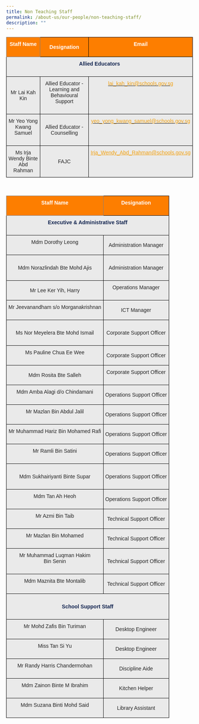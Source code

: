 ```yaml
---
title: Non Teaching Staff
permalink: /about-us/our-people/non-teaching-staff/
description: ""
---
```

<style type="text/css">
.tg  {border-collapse:collapse;border-spacing:0;}
.tg td{border-color:black;border-style:solid;border-width:1px;font-family:Arial, sans-serif;font-size:14px;
  overflow:hidden;padding:10px 5px;word-break:normal;}
.tg th{border-color:black;border-style:solid;border-width:1px;font-family:Arial, sans-serif;font-size:14px;
  font-weight:normal;overflow:hidden;padding:10px 5px;word-break:normal;}
.tg .tg-41i5{background-color:#EAEAEA;color:#F2A00F;text-align:center;vertical-align:top}
.tg .tg-pa0n{background-color:#FD7E00;color:#FFF;font-weight:bold;text-align:center;vertical-align:middle}
.tg .tg-ii8k{background-color:#EAEAEA;color:#222;text-align:center;vertical-align:top}
.tg .tg-cgrk{background-color:#FD7E00;border-color:inherit;color:#FFF;font-weight:bold;text-align:center;vertical-align:middle}
.tg .tg-t0cp{background-color:#FD7E00;color:#FFF;font-weight:bold;text-align:center;vertical-align:top}
.tg .tg-ku5w{background-color:#EAEAEA;color:#222;text-align:center;vertical-align:middle}
.tg .tg-6vjd{background-color:#EAEAEA;color:#F2A00F;text-align:center;text-decoration:underline;vertical-align:top}
</style>
<table class="tg">
<thead>
  <tr>
    <th class="tg-cgrk" colspan="2"><span style="color:#FFF;background-color:#FD7E00">Staff Name</span><br><br></th>
    <th class="tg-pa0n"><span style="color:#FFF;background-color:#FD7E00">Designation</span><br></th>
    <th class="tg-t0cp"><span style="color:#FFF;background-color:#FD7E00">Email</span><br><br></th>
  </tr>
</thead>
<tbody>
  <tr>
    <td class="tg-ii8k" colspan="4"><span style="font-weight:700;color:#12244F">Allied Educators</span><br><br></td>
  </tr>
  <tr>
    <td class="tg-ku5w" colspan="2"><span style="color:#222;background-color:#EAEAEA"> </span><br><span style="color:#222;background-color:#EAEAEA">Mr Lai Kah Kin</span><br><br></td>
    <td class="tg-ii8k"><span style="color:#222;background-color:#EAEAEA">Allied Educator - Learning and Behavioural Support</span><br><br></td>
    <td class="tg-41i5"><a href="mailto:lai_kah_kin@schools.gov.sg"><span style="text-decoration:none;color:#F2A00F">lai_kah_kin@schools.gov.sg</span></a></td>
  </tr>
  <tr>
    <td class="tg-ii8k" colspan="2"><span style="color:#222;background-color:#EAEAEA">Mr Yeo Yong Kwang Samuel</span><br><br></td>
    <td class="tg-ku5w"><span style="color:#222;background-color:#EAEAEA">Allied Educator - Counselling</span></td>
    <td class="tg-41i5"><a href="mailto:yeo_yong_kwang_samuel@schools.gov.sg"><span style="text-decoration:none;color:#F2A00F">yeo_yong_kwang_samuel@schools.gov.sg</span></a></td>
  </tr>
  <tr>
    <td class="tg-ku5w" colspan="2"><span style="color:#222;background-color:#EAEAEA">Ms Irja Wendy Binte Abd Rahman</span></td>
    <td class="tg-ku5w"><span style="color:#222;background-color:#EAEAEA"> FAJC</span></td>
    <td class="tg-6vjd"><a href="mailto:Irja_Wendy_Abd_Rahman@schools.gov.sg"><span style="text-decoration:underline;color:#F2A00F">Irja_Wendy_Abd_Rahman@schools.gov.sg</span></a></td>
  </tr>
</tbody>
</table>

<br>

<style type="text/css">
.tg  {border-collapse:collapse;border-spacing:0;}
.tg td{border-color:black;border-style:solid;border-width:1px;font-family:Arial, sans-serif;font-size:14px;
  overflow:hidden;padding:10px 5px;word-break:normal;}
.tg th{border-color:black;border-style:solid;border-width:1px;font-family:Arial, sans-serif;font-size:14px;
  font-weight:normal;overflow:hidden;padding:10px 5px;word-break:normal;}
.tg .tg-ii8k{background-color:#EAEAEA;color:#222;text-align:center;vertical-align:top}
.tg .tg-cgrk{background-color:#FD7E00;border-color:inherit;color:#FFF;font-weight:bold;text-align:center;vertical-align:middle}
.tg .tg-t0cp{background-color:#FD7E00;color:#FFF;font-weight:bold;text-align:center;vertical-align:top}
.tg .tg-ku5w{background-color:#EAEAEA;color:#222;text-align:center;vertical-align:middle}
</style>
<table class="tg">
  <thead>
    <tr>
      <th class="tg-cgrk" colspan="2"><span style="color:#FFF;background-color:#FD7E00">Staff Name</span><br>
      <br></th>
      <th class="tg-t0cp"><span style="color:#FFF;background-color:#FD7E00">Designation</span><br>
      <br></th>
    </tr>
  </thead>
  <tbody>
    <tr>
      <td class="tg-ii8k" colspan="3"><span style="font-weight:700;color:#12244F">Executive & Administrative Staff</span><br>
      <br></td>
    </tr>
    <tr>
      <td class="tg-ii8k" colspan="2"><span style="color:#222;background-color:#EAEAEA">Mdm Dorothy Leong</span><br>
      <br></td>
      <td class="tg-ku5w"><span style="color:#222;background-color:#EAEAEA">Administration Manager</span></td>
    </tr>
    <tr>
      <td class="tg-ku5w" colspan="2"><br>
      <span style="color:#222;background-color:#EAEAEA">Mdm Norazlindah Bte Mohd Ajis</span><br>
      <br></td>
      <td class="tg-ku5w"><span style="color:#222;background-color:#EAEAEA">Administration Manager</span></td>
    </tr>
    <tr>
      <td class="tg-ku5w" colspan="2"><span style="color:#222;background-color:#EAEAEA">Mr Lee Ker Yih, Harry</span></td>
      <td class="tg-ii8k"><span style="color:#222;background-color:#EAEAEA">Operations Manager</span><br>
      <br></td>
    </tr>
    <tr>
      <td class="tg-ii8k" colspan="2"><span style="color:#222;background-color:#EAEAEA">Mr Jeevanandham s/o Morganakrishnan</span><br>
      <br></td>
      <td class="tg-ku5w"><span style="color:#222;background-color:#EAEAEA">ICT Manager</span></td>
    </tr>
    <tr>
      <td class="tg-ku5w" colspan="2"><br>
      <span style="color:#222;background-color:#EAEAEA">Ms Nor Meyelera Bte Mohd Ismail</span><br>
      <br></td>
      <td class="tg-ku5w"><span style="color:#222;background-color:#EAEAEA">Corporate Support Officer</span></td>
    </tr>
    <tr>
      <td class="tg-ii8k" colspan="2"><span style="color:#222;background-color:#EAEAEA">Ms Pauline Chua Ee Wee</span><br>
      <br></td>
      <td class="tg-ku5w"><span style="color:#222;background-color:#EAEAEA">Corporate Support Officer</span></td>
    </tr>
    <tr>
      <td class="tg-ku5w" colspan="2"><span style="color:#222;background-color:#EAEAEA">Mdm Rosita Bte Salleh</span></td>
      <td class="tg-ii8k"><span style="color:#222;background-color:#EAEAEA">Corporate Support Officer</span><br>
      <br></td>
    </tr>
    <tr>
      <td class="tg-ii8k" colspan="2"><span style="color:#222;background-color:#EAEAEA">Mdm Amba Alagi d/o Chindamani</span><br>
      <br></td>
      <td class="tg-ku5w"><span style="color:#222;background-color:#EAEAEA">Operations Support Officer</span></td>
    </tr>
    <tr>
      <td class="tg-ii8k" colspan="2"><span style="color:#222;background-color:#EAEAEA">Mr Mazlan Bin Abdul Jalil</span><br>
      <br></td>
      <td class="tg-ku5w"><span style="color:#222;background-color:#EAEAEA">Operations Support Officer</span></td>
    </tr>
    <tr>
      <td class="tg-ii8k" colspan="2"><span style="color:#222;background-color:#EAEAEA">Mr Muhammad Hariz Bin Mohamed Rafi</span><br>
      <br></td>
      <td class="tg-ku5w"><span style="color:#222;background-color:#EAEAEA">Operations Support Officer</span></td>
    </tr>
    <tr>
      <td class="tg-ii8k" colspan="2"><span style="color:#222;background-color:#EAEAEA">Mr Ramli Bin Satini</span><br>
      <br></td>
      <td class="tg-ku5w"><span style="color:#222;background-color:#EAEAEA">Operations Support Officer</span></td>
    </tr>
    <tr>
      <td class="tg-ku5w" colspan="2"><br>
      <span style="color:#222;background-color:#EAEAEA">Mdm Sukhairiyanti Binte Supar</span><br>
      <br></td>
      <td class="tg-ku5w"><span style="color:#222;background-color:#EAEAEA">Operations Support Officer</span></td>
    </tr>
    <tr>
      <td class="tg-ii8k" colspan="2"><span style="color:#222;background-color:#EAEAEA">Mdm Tan Ah Heoh</span><br>
      <br></td>
      <td class="tg-ku5w"><span style="color:#222;background-color:#EAEAEA">Operations Support Officer</span></td>
    </tr>
    <tr>
      <td class="tg-ii8k" colspan="2"><span style="color:#222;background-color:#EAEAEA">Mr Azmi Bin Taib</span><br>
      <br></td>
      <td class="tg-ku5w"><span style="color:#222;background-color:#EAEAEA">Technical Support Officer</span></td>
    </tr>
    <tr>
      <td class="tg-ii8k" colspan="2"><span style="color:#222;background-color:#EAEAEA">Mr Mazlan Bin Mohamed</span><br>
      <br></td>
      <td class="tg-ku5w"><span style="color:#222;background-color:#EAEAEA">Technical Support Officer</span></td>
    </tr>
    <tr>
      <td class="tg-ii8k" colspan="2"><span style="color:#222;background-color:#EAEAEA">Mr Muhammad Luqman Hakim</span><br>
      <span style="color:#222;background-color:#EAEAEA">Bin Senin</span><br>
      <br></td>
      <td class="tg-ku5w"><span style="color:#222;background-color:#EAEAEA">Technical Support Officer</span></td>
    </tr>
    <tr>
      <td class="tg-ii8k" colspan="2"><span style="color:#222;background-color:#EAEAEA">Mdm Maznita Bte Montalib</span><br>
      <br></td>
      <td class="tg-ku5w"><span style="color:#222;background-color:#EAEAEA">Technical Support Officer</span></td>
    </tr>
    <tr>
      <td class="tg-ii8k" colspan="3"><br>
      <span style="font-weight:700;color:#12244F">School Support Staff</span><br>
      <br></td>
    </tr>
    <tr>
      <td class="tg-ii8k" colspan="2"><span style="color:#222;background-color:#EAEAEA">Mr Mohd Zafis Bin Turiman</span><br>
      <br></td>
      <td class="tg-ku5w"><span style="color:#222;background-color:#EAEAEA">Desktop Engineer</span></td>
    </tr>
    <tr>
      <td class="tg-ii8k" colspan="2"><span style="color:#222;background-color:#EAEAEA">Miss Tan Si Yu</span><br>
      <br></td>
      <td class="tg-ku5w"><span style="color:#222;background-color:#EAEAEA">Desktop Engineer</span></td>
    </tr>
    <tr>
      <td class="tg-ii8k" colspan="2"><span style="color:#222;background-color:#EAEAEA">Mr Randy Harris Chandermohan</span><br>
      <br></td>
      <td class="tg-ku5w"><span style="color:#222;background-color:#EAEAEA">Discipline Aide</span></td>
    </tr>
    <tr>
      <td class="tg-ii8k" colspan="2"><span style="color:#222;background-color:#EAEAEA">Mdm Zainon Binte M Ibrahim</span><br>
      <br></td>
      <td class="tg-ku5w"><span style="color:#222;background-color:#EAEAEA">Kitchen Helper</span></td>
    </tr>
    <tr>
      <td class="tg-ii8k" colspan="2"><span style="color:#222;background-color:#EAEAEA">Mdm Suzana Binti Mohd Said</span><br>
      <br></td>
      <td class="tg-ku5w"><span style="color:#222;background-color:#EAEAEA">Library Assistant</span></td>
    </tr>
  </tbody>
</table>